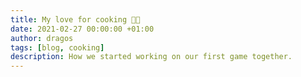 ```yaml
---
title: My love for cooking 🧑‍🍳
date: 2021-02-27 00:00:00 +01:00
author: dragos
tags: [blog, cooking]
description: How we started working on our first game together.
---
```


